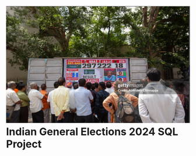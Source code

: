 # ![Logo](https://github.com/Speardrex/Indian-General-Elections-2024-SQL/blob/main/Screenshot%202025-08-12%20224046.png)  **Indian General Elections 2024 SQL Project**
